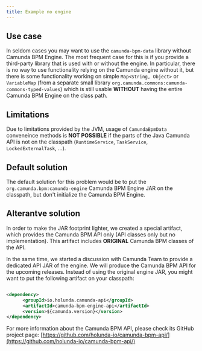 ```yaml
---
title: Example no engine
---
```


## Use case

In seldom cases you may want to use the `camunda-bpm-data` library without Camunda BPM Engine. The most frequent
case for this is if you provide a third-party library that is used with or without the engine. In particular, there is no way to use functionality relying on the Camunda engine without it, but there is some functionality working on simple `Map<String, Object>` or `VariableMap` (from a separate small library `org.camunda.commons:camunda-commons-typed-values`)
which is still usable __WITHOUT__ having the entire Camunda BPM Engine on the class path.

## Limitations

Due to limitations provided by the JVM, usage of `CamundaBpmData` conveneince methods is __NOT POSSIBLE__ if the parts of the Java Camunda API is not on the classpath (`RuntimeService`, `TaskService`, `LockedExternalTask`, ...).

## Default solution

The default solution for this problem would be to put the `org.camunda.bpm:camunda-engine` Camunda BPM Engine JAR on the classpath, but don't initialize the Camunda BPM Engine.

## Alterantve solution

In order to make the JAR footprint lighter, we created a special artifact, which provides the Camunda BPM API only (API classes only but no implementation). This artifact includes __ORIGINAL__ Camunda BPM classes of the API.

In the same time, we started a discussion with Camunda Team to provide a dedicated API JAR of the engine. We will produce the Camunda BPM API for the upcoming releases. Instead of using the original engine JAR, you might want to put the following artifact on your classpath:

``` xml

<dependency>
      <groupId>io.holunda.camunda-api</groupId>
      <artifactId>camunda-bpm-engine-api</artifactId>
      <version>${camunda.version}</version>
</dependency>
```

For more information about the Camunda BPM API, please check its GitHub project page: [https://github.com/holunda-io/camunda-bpm-api/](https://github.com/holunda-io/camunda-bpm-api/)